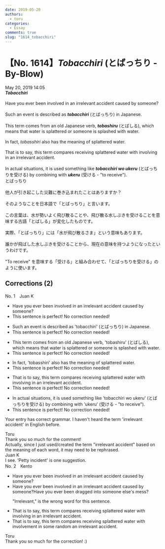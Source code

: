 ```yaml
---
date: 2019-05-20
authors:
  - toru
categories:
  - Essay
comments: true
slug: "1614_tobacchiri"
---
```


# 【No. 1614】<strong><em>Tobacchiri</strong></em> (とばっちり - By-Blow)
<div class="date">May 20, 2019 14:05</div>
<div id="post"><div id="body_show_ori">
<strong><em>Tobacchiri</strong></em><br/><br/>Have you ever been involved in an irrelevant accident caused by someone?<br/><br/>Such an event is described as <strong><em>tobacchiri</em></strong> (とばっちり) in Japanese.<br/><br/>This term comes from an old Japanese verb, <strong><em>tobashiru</em></strong> (とばしる), which means that water is splattered or someone is splashed with water.<br/><br/>In fact, <em>tobasshiri</em> also has the meaning of splattered water.<br/><br/>That is to say, this term compares receiving splattered water with involving in an irrelevant accident.<br/><br/>In actual situations, it is used something like <strong><em>tobacchiri wo ukeru</em></strong> (とばっちりを受ける) by combining with <strong><em>ukeru</em></strong> (受ける - "to receive").
</div></div>

<!-- more -->

<div id="post_ja"><div id="body_show_mo">
とばっちり<br/><br/>他人が引き起こした災難に巻き込まれたことはありますか？<br/><br/>そのようなことを日本語で「とばっちり」と言います。<br/><br/>この言葉は、水が勢いよく飛び散ることや、飛び散る水しぶきを受けることを意味する古語「とばしる」が変化したものです。<br/><br/>実際、「とばっちり」には「水が飛び散るさま」という意味もあります。<br/><br/>誰かが飛ばした水しぶきを受けることから、現在の意味を持つようになったというわけです。<br/><br/>"To receive" を意味する「受ける」と組み合わせて、「とばっちりを受ける」のように使います。
</div></div>

## Corrections (2)
<div id="block"><div class="first_name"> No. 1　<span class="just_name">Juan K</span></div><div id="block2">
<ul class="correction_field">
<li class="incorrect">Have you ever been involved in an irrelevant accident caused by someone?</li>
<li class="corrected perfect">This sentence is perfect! No correction needed!</li>
</ul>
<ul class="correction_field">
<li class="incorrect">Such an event is described as 'tobacchiri' (とばっちり) in Japanese.</li>
<li class="corrected perfect">This sentence is perfect! No correction needed!</li>
</ul>
<ul class="correction_field">
<li class="incorrect">This term comes from an old Japanese verb, 'tobashiru' (とばしる), which means that water is splattered or someone is splashed with water.</li>
<li class="corrected perfect">This sentence is perfect! No correction needed!</li>
</ul>
<ul class="correction_field">
<li class="incorrect">In fact, 'tobasshiri' also has the meaning of splattered water.</li>
<li class="corrected perfect">This sentence is perfect! No correction needed!</li>
</ul>
<ul class="correction_field">
<li class="incorrect">That is to say, this term compares receiving splattered water with involving in an irrelevant accident.</li>
<li class="corrected perfect">This sentence is perfect! No correction needed!</li>
</ul>
<ul class="correction_field">
<li class="incorrect">In actual situations, it is used something like 'tobacchiri wo ukeru' (とばっちりを受ける) by combining with 'ukeru' (受ける - "to receive").</li>
<li class="corrected perfect">This sentence is perfect! No correction needed!</li>
</ul>
<p class="comment_small">
 Your entry has correct grammar.  I haven't heard the term 'irrelevant accident' in English before.
</p>

</div><div class="name"><span class="just_name">Toru</span><br>
Thank you so much for the comment!<br/>Actually, since I just used/created the term "irrelevant accident" based on the meaning of each word, it may need to be rephrased.
</div>
<div class="name"><span class="just_name">Juan K</span><br>
I see. 'Petty incident' is one suggestion.
</div>
</div>
<div id="block"><div class="first_name"> No. 2　<span class="just_name">Kento</span></div><div id="block2">
<ul class="correction_field">
<li class="incorrect">Have you ever been involved in an irrelevant accident caused by someone?</li>
<li class="corrected correct">
Have you ever been involved in an irrelevant accident caused by someone?<span class="f_blue">Have you ever been dragged into someone else's mess?</span>
<p class="correction_comment">"Irrelevant," is the wrong word for this sentence.</p>
</li>
</ul>
<ul class="correction_field">
<li class="incorrect">That is to say, this term compares receiving splattered water with involving in an irrelevant accident.</li>
<li class="corrected correct">
That is to say, this term compares receiving splattered water with involv<span class="f_blue">ement</span> in <span class="f_blue">some random</span> <span class="sline">an irrelevant</span> accident.
</li>
</ul>
</div><div class="name"><span class="just_name">Toru</span><br>
Thank you so much for the correction! :)
</div>
</div>

